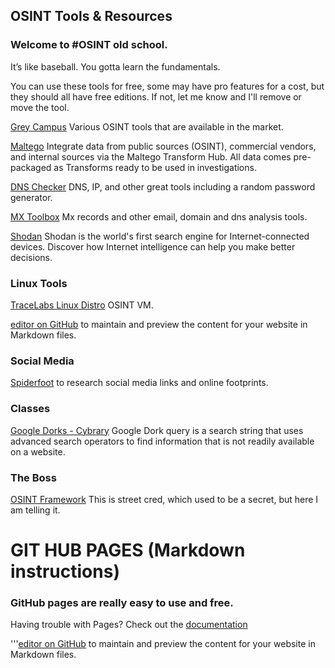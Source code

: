 ## OSINT Tools & Resources
### Welcome to #OSINT old school. 
It’s like baseball. You gotta learn the fundamentals.

You can use these tools for free, some may have pro features for a cost, but they should all have free editions. If not, let me know and I'll remove or move the tool.

[Grey Campus](https://www.greycampus.com/blog/information-security/top-open-source-intelligence-tools) Various OSINT tools that are available in the market. 

[Maltego](https://www.maltego.com/) Integrate data from public sources (OSINT), commercial vendors, and internal sources via the Maltego Transform Hub. All data comes pre-packaged as Transforms ready to be used in investigations.

[DNS Checker](https://dnschecker.org/) DNS, IP, and other great tools including a random password generator.

[MX Toolbox](https://mxtoolbox.com/) Mx records and other email, domain and dns analysis tools.

[Shodan](https://www.shodan.io/) Shodan is the world's first search engine for Internet-connected devices. Discover how Internet intelligence can help you make better decisions.

### Linux Tools 
[TraceLabs Linux Distro](https://www.tracelabs.org/initiatives/osint-vm) OSINT VM.

[editor on GitHub](https://github.com/skyewatcher/OSINTtools/edit/gh-pages/index.md) to maintain and preview the content for your website in Markdown files.
### Social Media
[Spiderfoot](https://spiderfoot.com) to research social media links and online footprints.

### Classes 
[Google Dorks - Cybrary](https://www.cybrary.it/blog/0p3n/google-dorks-easy-way-of-hacking/) Google Dork query is a search string that uses advanced search operators to find information that is not readily available on a website.

### The Boss
[OSINT Framework](https://osintframework.com/) This is street cred, which used to be a secret, but here I am telling it.

# GIT HUB PAGES (Markdown instructions)

### GitHub pages are really easy to use and free. 
Having trouble with Pages? Check out the [documentation](https://docs.github.com/categories/github-pages-basics/)

'''[editor on GitHub](https://github.com/skyewatcher/OSINTtools/edit/gh-pages/index.md) to maintain and preview the content for your website in Markdown files.

